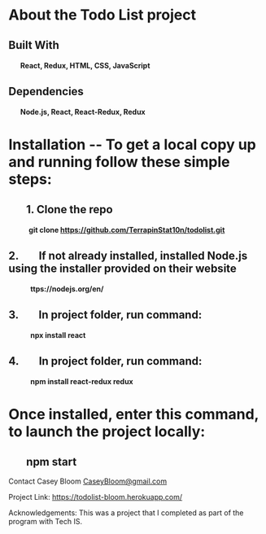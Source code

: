 # About the Todo List project

## Built With
#### &nbsp;&nbsp;&nbsp;&nbsp;&nbsp;&nbsp; React, Redux, HTML, CSS, JavaScript 

## Dependencies
#### &nbsp;&nbsp;&nbsp;&nbsp;&nbsp;&nbsp; Node.js, React, React-Redux, Redux

# Installation -- To get a local copy up and running follow these simple steps:

## &nbsp;&nbsp;&nbsp;&nbsp;&nbsp;&nbsp; 1. Clone the repo
#### &nbsp;&nbsp;&nbsp;&nbsp;&nbsp;&nbsp;&nbsp;&nbsp;&nbsp;&nbsp;&nbsp;&nbsp;git clone https://github.com/TerrapinStat10n/todolist.git

## 2. &nbsp;&nbsp;&nbsp;&nbsp;&nbsp;&nbsp; If not already installed, installed Node.js using the installer provided on their website
#### &nbsp;&nbsp;&nbsp;&nbsp;&nbsp;&nbsp;&nbsp;&nbsp;&nbsp;&nbsp;&nbsp;&nbsp; ttps://nodejs.org/en/

## 3. &nbsp;&nbsp;&nbsp;&nbsp;&nbsp;&nbsp; In project folder, run command: 
#### &nbsp;&nbsp;&nbsp;&nbsp;&nbsp;&nbsp;&nbsp;&nbsp;&nbsp;&nbsp;&nbsp;&nbsp; npx install react

## 4. &nbsp;&nbsp;&nbsp;&nbsp;&nbsp;&nbsp; In project folder, run command:
#### &nbsp;&nbsp;&nbsp;&nbsp;&nbsp;&nbsp;&nbsp;&nbsp;&nbsp;&nbsp;&nbsp;&nbsp; npm install react-redux redux

# Once installed, enter this command, to launch the project locally:
## &nbsp;&nbsp;&nbsp;&nbsp;&nbsp;&nbsp; npm start

Contact
Casey Bloom
CaseyBloom@gmail.com

Project Link: https://todolist-bloom.herokuapp.com/

Acknowledgements:
This was a project that I completed as part of the program with Tech IS.

